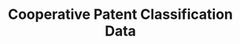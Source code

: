 ---
layout: default
bigquery: https://console.cloud.google.com/bigquery?p=patents-public-data&d=cpc&page=dataset
citation: '“Cooperative Patent Classification” by the EPO and USPTO, for public use. '
contributors: EPO, USPTO
cost: None
description: Cooperative Patent Classification Data contains the scheme and definitions
  of the Cooperative Patent Classification system for classifying patent documents.
  The CPC is the result of a partnership between the EPO and the USPTO in their joint
  effort to develop a common, internationally compatible classification system for
  technical documents, in particular patent publications, which will be used by both
  offices in the patent granting process
documentation: https://www.cooperativepatentclassification.org/cpcSchemeAndDefinitions
last_edit: Mon, 04 Apr 2022 19:07:06 GMT
location: https://www.cooperativepatentclassification.org/index
maintained_by: USPTO, EPO
schema_fields: '[''level'', ''application_references'', ''title_part'', ''notAllocatable'',
  ''status'', ''limiting_references'', ''children'', ''parents'', ''sizeCache'', ''limitingReferences'',
  ''glossary'', ''synonyms'', ''childGroups'', ''title_full'', ''symbol'', ''ipcConcordant'',
  ''breakdownCode'', ''applicationReferences'', ''residualReferences'', ''definition'',
  ''titlePart'', ''dateRevised'', ''informative_references'', ''titleFull'', ''ipc_concordant'',
  ''child_groups'', ''not_allocatable'', ''additional_only'', ''informativeReferences'',
  ''residual_references'', ''date_revised'', ''breakdown_code'']'
shortname: cooperative_patent_classification
tags:
- patents
- science
title: Cooperative Patent Classification Data
uuid: 984374a7-16e9-4b35-9445-458daceb01bf
---